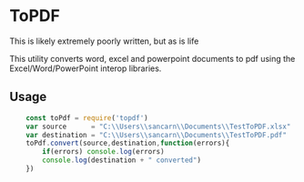 # ToPDF

This is likely extremely poorly written, but as is life

This utility converts word, excel and powerpoint documents to pdf using the Excel/Word/PowerPoint interop libraries.

## Usage

```js
	const toPdf = require('topdf')
	var source 		= "C:\\Users\\sancarn\\Documents\\TestToPDF.xlsx"
	var destination	= "C:\\Users\\sancarn\\Documents\\TestToPDF.pdf"
	toPdf.convert(source,destination,function(errors){
		if(errors) console.log(errors)
		console.log(destination + " converted")
	})
	
```